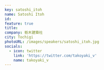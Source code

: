 ```yaml
---
key: satoshi_itoh
name: Satoshi Itoh
id: 
feature: true
title: 
company: 栃木建築社
city: Tochigi
photoURL: /images/speakers/satoshi_itoh.jpg
socials:
  - icon: twitter
    link: 'https://twitter.com/takoyaki_v'
    name: takoyaki_v
---
```

